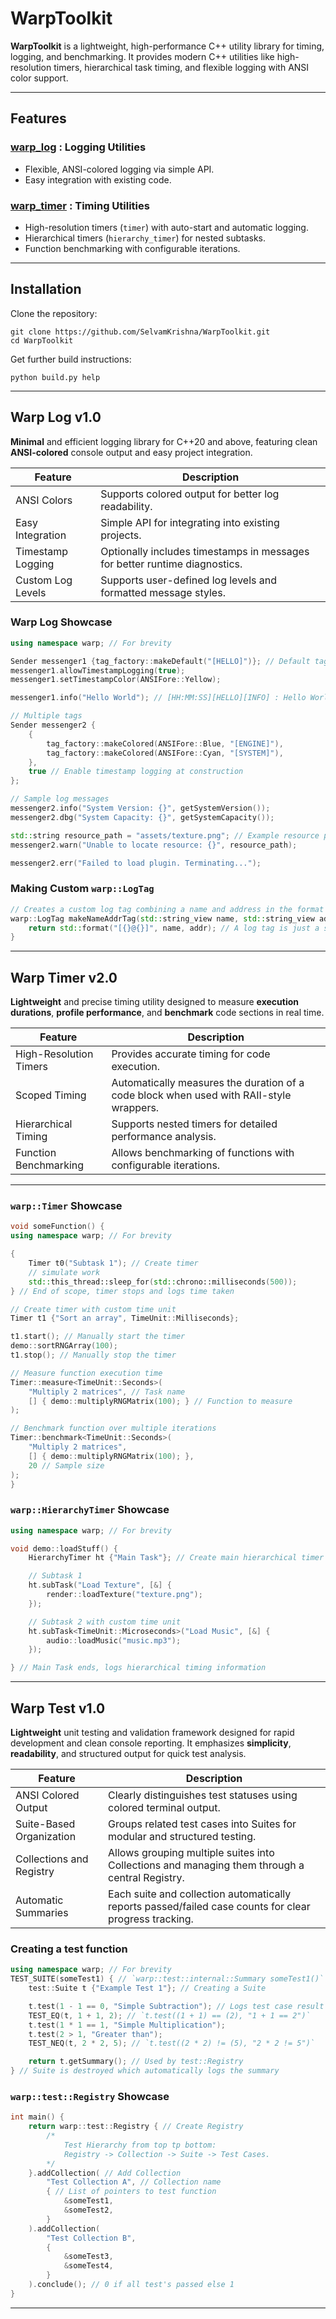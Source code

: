 # WarpToolkit

**WarpToolkit** is a lightweight, high-performance C++ utility library for timing, logging, and benchmarking.
It provides modern C++ utilities like high-resolution timers, hierarchical task timing, and flexible logging with ANSI color support.

---

## Features

### [**warp_log**](warp-log) : Logging Utilities

- Flexible, ANSI-colored logging via simple API.
- Easy integration with existing code.

### [**warp_timer**](warp-timer) : Timing Utilities

- High-resolution timers (`timer`) with auto-start and automatic logging.
- Hierarchical timers (`hierarchy_timer`) for nested subtasks.
- Function benchmarking with configurable iterations.

---

## Installation

Clone the repository:

```shell
git clone https://github.com/SelvamKrishna/WarpToolkit.git
cd WarpToolkit
```

Get further build instructions:

```shell
python build.py help
```

---

## Warp Log v1.0

**Minimal** and efficient logging library for C++20 and above, featuring clean **ANSI-colored** console output and easy project integration.

| Feature | Description |
| ------- | ----------- |
| ANSI Colors | Supports colored output for better log readability. |
| Easy Integration | Simple API for integrating into existing projects. |
| Timestamp Logging | Optionally includes timestamps in messages for better runtime diagnostics. |
| Custom Log Levels | Supports user-defined log levels and formatted message styles. |

### Warp Log Showcase

```cpp
using namespace warp; // For brevity

Sender messenger1 {tag_factory::makeDefault("[HELLO]")}; // Default tag
messenger1.allowTimestampLogging(true);
messenger1.setTimestampColor(ANSIFore::Yellow);

messenger1.info("Hello World"); // [HH:MM:SS][HELLO][INFO] : Hello World

// Multiple tags
Sender messenger2 {
    {
        tag_factory::makeColored(ANSIFore::Blue, "[ENGINE]"),
        tag_factory::makeColored(ANSIFore::Cyan, "[SYSTEM]"),
    },
    true // Enable timestamp logging at construction
};

// Sample log messages
messenger2.info("System Version: {}", getSystemVersion());
messenger2.dbg("System Capacity: {}", getSystemCapacity());

std::string resource_path = "assets/texture.png"; // Example resource path
messenger2.warn("Unable to locate resource: {}", resource_path);

messenger2.err("Failed to load plugin. Terminating...");
```

### Making Custom `warp::LogTag`

```cpp
// Creates a custom log tag combining a name and address in the format [name@address].
warp::LogTag makeNameAddrTag(std::string_view name, std::string_view addr) {
    return std::format("[{}@{}]", name, addr); // A log tag is just a std::string
}
```

---

## Warp Timer v2.0

**Lightweight** and precise timing utility designed to measure **execution durations**, **profile performance**, and **benchmark** code sections in real time.

| Feature | Description |
| ------- | ----------- |
| High-Resolution Timers | Provides accurate timing for code execution. |
| Scoped Timing | Automatically measures the duration of a code block when used with RAII-style wrappers. |
| Hierarchical Timing | Supports nested timers for detailed performance analysis. |
| Function Benchmarking | Allows benchmarking of functions with configurable iterations. |

---

### `warp::Timer` Showcase

```cpp
void someFunction() {
using namespace warp; // For brevity

{
    Timer t0("Subtask 1"); // Create timer
    // simulate work
    std::this_thread::sleep_for(std::chrono::milliseconds(500));
} // End of scope, timer stops and logs time taken

// Create timer with custom time unit
Timer t1 {"Sort an array", TimeUnit::Milliseconds};

t1.start(); // Manually start the timer
demo::sortRNGArray(100);
t1.stop(); // Manually stop the timer

// Measure function execution time
Timer::measure<TimeUnit::Seconds>(
    "Multiply 2 matrices", // Task name
    [] { demo::multiplyRNGMatrix(100); } // Function to measure
);

// Benchmark function over multiple iterations
Timer::benchmark<TimeUnit::Seconds>(
    "Multiply 2 matrices",
    [] { demo::multiplyRNGMatrix(100); },
    20 // Sample size
);
}
```

### `warp::HierarchyTimer` Showcase

```cpp
using namespace warp; // For brevity

void demo::loadStuff() {
    HierarchyTimer ht {"Main Task"}; // Create main hierarchical timer

    // Subtask 1
    ht.subTask("Load Texture", [&] {
        render::loadTexture("texture.png");
    });

    // Subtask 2 with custom time unit
    ht.subTask<TimeUnit::Microseconds>("Load Music", [&] {
        audio::loadMusic("music.mp3");
    });

} // Main Task ends, logs hierarchical timing information
```

---

## Warp Test v1.0

**Lightweight** unit testing and validation framework designed for rapid development and clean console reporting.
It emphasizes **simplicity**, **readability**, and structured output for quick test analysis.

| Feature | Description |
| ------- | ----------- |
| ANSI Colored Output | Clearly distinguishes test statuses using colored terminal output. |
| Suite-Based Organization | Groups related test cases into Suites for modular and structured testing. |
| Collections and Registry | Allows grouping multiple suites into Collections and managing them through a central Registry. |
| Automatic Summaries | Each suite and collection automatically reports passed/failed case counts for clear progress tracking. |

### Creating a test function

```cpp
using namespace warp; // For brevity
TEST_SUITE(someTest1) { // `warp::test::internal::Summary someTest1()`
    test::Suite t {"Example Test 1"}; // Creating a Suite

    t.test(1 - 1 == 0, "Simple Subtraction"); // Logs test case result with description
    TEST_EQ(t, 1 + 1, 2); // `t.test((1 + 1) == (2), "1 + 1 == 2")`
    t.test(1 * 1 == 1, "Simple Multiplication");
    t.test(2 > 1, "Greater than");
    TEST_NEQ(t, 2 * 2, 5); // `t.test((2 * 2) != (5), "2 * 2 != 5")`

    return t.getSummary(); // Used by test::Registry
} // Suite is destroyed which automatically logs the summary
```

### `warp::test::Registry` Showcase

```cpp
int main() {
    return warp::test::Registry { // Create Registry
        /*
            Test Hierarchy from top tp bottom:
            Registry -> Collection -> Suite -> Test Cases.
        */
    }.addCollection( // Add Collection
        "Test Collection A", // Collection name
        { // List of pointers to test function
            &someTest1,
            &someTest2,
        }
    ).addCollection(
        "Test Collection B",
        {
            &someTest3,
            &someTest4,
        }
    ).conclude(); // 0 if all test's passed else 1
}
```

---
